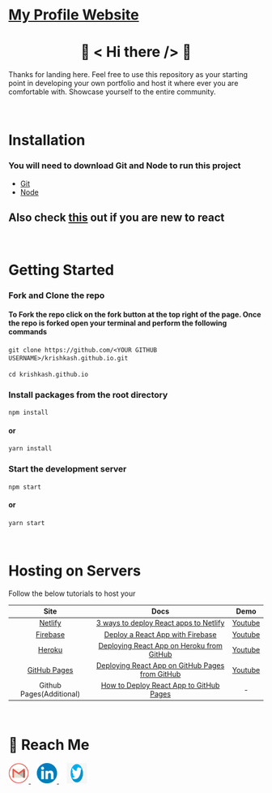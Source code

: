 # [My Profile Website](https://krishkash.github.io/)

<h1 align="center">👋 < Hi there /> 👋</h1>

Thanks for landing here. Feel free to use this repository as your starting point in developing your own portfolio and host it where ever you are comfortable with. Showcase yourself to the entire community.

<br />

# Installation

### You will need to download Git and Node to run this project

- [Git](https://git-scm.com/downloads)
- [Node](https://nodejs.org/en/download/)

## Also check [this](https://reactjs.org/docs/create-a-new-react-app.html) out if you are new to react

<br />

# Getting Started

### Fork and Clone the repo

#### To Fork the repo click on the fork button at the top right of the page. Once the repo is forked open your terminal and perform the following commands

```
git clone https://github.com/<YOUR GITHUB USERNAME>/krishkash.github.io.git

cd krishkash.github.io
```

### Install packages from the root directory

```
npm install
```

#### or

```
yarn install
```

### Start the development server

```
npm start
```

#### or

```
yarn start
```

<br />

# Hosting on Servers

Follow the below tutorials to host your

| Site       | Docs        | Demo  |
| :------------------: |:------------------: |:----------------: |
| [Netlify](https://www.netlify.com/) | [3 ways to deploy React apps to Netlify](https://blog.logrocket.com/3-ways-to-deploy-react-apps-to-netlify/) | [Youtube](https://www.youtube.com/watch?v=sGBdp9r2GSg) |
| [Firebase](https://firebase.google.com/docs/hosting) | [Deploy a React App with Firebase](https://medium.com/swlh/how-to-deploy-a-react-app-with-firebase-hosting-98063c5bf425) | [Youtube](https://www.youtube.com/watch?v=1wZw7RvXPRU)
| [Heroku](https://www.heroku.com/) | [Deploying React App on Heroku from GitHub](https://medium.com/make-it-heady/deploying-create-react-app-on-heroku-from-github-49447561f670) | [Youtube](https://www.youtube.com/watch?v=dn4mmfbletg) |
| [GitHub Pages](https://pages.github.com/) | [Deploying React App on GitHub Pages from GitHub](https://create-react-app.dev/docs/deployment/#github-pages) | [Youtube](https://youtu.be/F8s4Ng-re0E) |
| Github Pages(Additional) | [How to Deploy React App to GitHub Pages](https://www.c-sharpcorner.com/article/how-to-deploy-react-application-on-github-pages/) | - |

</br>

# 🚀 Reach Me

<a href="mailto:kmurari103@gmail.com" target="_blank">
   <img  src="https://github.com/KrishKash/krishkash.github.io/blob/master/src/assets/images/social/gmail.png" width="40px" height="40px"/>
</a>&nbsp&nbsp
<a href="https://www.linkedin.com/in/krishna-murari-kashyap-689864148/" target="_blank">
   <img  src="https://github.com/KrishKash/krishkash.github.io/blob/master/src/assets/images/social/linkedin.png" width="40px" height="40px"/>
</a> &nbsp &nbsp
<a href="https://twitter.com/its_me_kmk" target="_blank">
   <img  src="https://github.com/KrishKash/krishkash.github.io/blob/master/src/assets/images/social/twitter.png" width="40px" height="40px"/>
</a>
